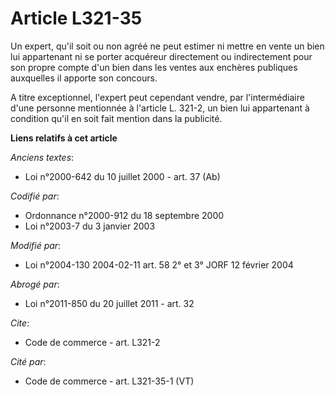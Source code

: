 # Article L321-35

Un expert, qu'il soit ou non agréé ne peut estimer ni mettre en vente un bien lui appartenant ni se porter acquéreur
directement ou indirectement pour son propre compte d'un bien dans les ventes aux enchères publiques auxquelles il apporte
son concours.

A titre exceptionnel, l'expert peut cependant vendre, par l'intermédiaire d'une personne mentionnée à l'article L. 321-2, un
bien lui appartenant à condition qu'il en soit fait mention dans la publicité.

**Liens relatifs à cet article**

_Anciens textes_:

  - Loi n°2000-642 du 10 juillet 2000 - art. 37 (Ab)

_Codifié par_:

  - Ordonnance n°2000-912 du 18 septembre 2000
  - Loi n°2003-7 du 3 janvier 2003

_Modifié par_:

  - Loi n°2004-130 2004-02-11 art. 58 2° et 3° JORF 12 février 2004

_Abrogé par_:

  - Loi n°2011-850 du 20 juillet 2011 - art. 32

_Cite_:

  - Code de commerce - art. L321-2

_Cité par_:

  - Code de commerce - art. L321-35-1 (VT)

